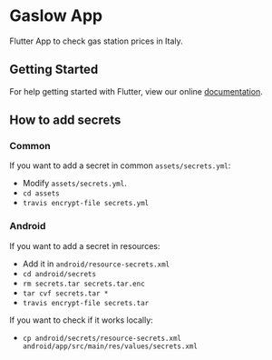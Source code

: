 # Gaslow App

Flutter App to check gas station prices in Italy.

## Getting Started

For help getting started with Flutter, view our online
[documentation](https://flutter.io/).

## How to add secrets

### Common

If you want to add a secret in common `assets/secrets.yml`:

- Modify `assets/secrets.yml`.
- `cd assets`
- `travis encrypt-file secrets.yml`

### Android

If you want to add a secret in resources:

- Add it in `android/resource-secrets.xml`
- `cd android/secrets`
- `rm secrets.tar secrets.tar.enc`
- `tar cvf secrets.tar *`
- `travis encrypt-file secrets.tar`

If you want to check if it works locally:

- `cp android/secrets/resource-secrets.xml android/app/src/main/res/values/secrets.xml`
